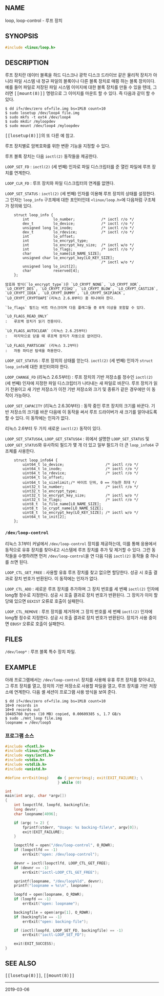 ## NAME

loop, loop-control - 루프 장치

## SYNOPSIS

```c
#include <linux/loop.h>
```

## DESCRIPTION

루프 장치란 데이터 블록을 하드 디스크나 광학 디스크 드라이브 같은 물리적 장치가 아니라 파일 시스템 내 정규 파일의 블록이나 다른 블록 장치로 매핑 하는 블록 장치이다. 예를 들어 파일로 저장된 파일 시스템 이미지에 대한 블록 장치를 만들 수 있을 텐데, 그러면 <tt>[[mount(8)]]</tt> 명령으로 그 이미지를 마운트 할 수 있다. 즉 다음과 같이 할 수 있다.

```
$ dd if=/dev/zero of=file.img bs=1MiB count=10
$ sudo losetup /dev/loop4 file.img
$ sudo mkfs -t ext4 /dev/loop4
$ sudo mkdir /myloopdev
$ sudo mount /dev/loop4 /myloopdev
```

<tt>[[losetup(8)]]</tt>의 또 다른 예 참고.

루프 장치별로 암복호화를 위한 변환 기능을 지정할 수 있다.

루프 블록 장치는 다음 `ioctl(2)` 동작들을 제공한다.

`LOOP_SET_FD`
:   `ioctl(2)` (세 번째) 인자로 파일 디스크립터를 준 열린 파일에 루프 장치를 연계한다.

`LOOP_CLR_FD`
:   루프 장치와 파일 디스크립터의 연계를 없앤다.

`LOOP_SET_STATUS`
:   `ioctl(2)` (세 번째) 인자를 이용해 루프 장치의 상태를 설정한다. 그 인자는 `loop_info` 구조체에 대한 포인터인데 `<linux/loop.h>`에 다음처럼 구조체가 정의돼 있다.

        struct loop_info {
            int           lo_number;            /* ioctl r/o */
            dev_t         lo_device;            /* ioctl r/o */
            unsigned long lo_inode;             /* ioctl r/o */
            dev_t         lo_rdevice;           /* ioctl r/o */
            int           lo_offset;
            int           lo_encrypt_type;
            int           lo_encrypt_key_size;  /* ioctl w/o */
            int           lo_flags;             /* ioctl r/o */
            char          lo_name[LO_NAME_SIZE];
            unsigned char lo_encrypt_key[LO_KEY_SIZE];
                                                /* ioctl w/o */
            unsigned long lo_init[2];
            char          reserved[4];
        };

    암호화 방식(`lo_encrypt_type`)은 `LO_CRYPT_NONE`, `LO_CRYPT_XOR`, `LO_CRYPT_DES`, `LO_CRYPT_FISH2`, `LO_CRYPT_BLOW`, `LO_CRYPT_CAST128`, `LO_CRYPT_IDEA`, `LO_CRYPT_DUMMY`, `LO_CRYPT_SKIPJACK`, `LO_CRYPT_CRYPTOAPI`(리눅스 2.6.0부터) 중 하나여야 한다.

    `lo_flags` 필드는 비트 마스크이며 다음 플래그들 중 0개 이상을 포함할 수 있다.

    `LO_FLAGS_READ_ONLY`
    :   루프백 장치가 읽기 전용이다.

    `LO_FLAGS_AUTOCLEAR` (리눅스 2.6.25부터)
    :   마지막으로 닫을 때 루프백 장치가 자동으로 없어진다.

    `LO_FLAGS_PARTSCAN` (리눅스 3.2부터)
    :   자동 파티션 탐색을 허용한다.

`LOOP_GET_STATUS`
:   루프 장치의 상태를 얻는다. `ioctl(2)` (세 번째) 인자가 `struct loop_info`에 대한 포인터여야 한다.

`LOOP_CHANGE_FD` (리눅스 2.6.5부터)
:   루프 장치의 기반 저장소를 정수인 `ioctl(2)` (세 번째) 인자에 지정한 파일 디스크립터가 나타내는 새 파일로 바꾼다. 루프 장치가 읽기 전용이고 새 기반 저장소가 이전 기반 저장소와 크기 및 종류가 같은 경우에만 이 동작이 가능하다.

`LOOP_SET_CAPACITY` (리눅스 2.6.30부터)
:   동작 중인 루프 장치의 크기를 바꾼다. 기반 저장소의 크기를 바꾼 다음에 이 동작을 써서 루프 드라이버가 새 크기를 알아내도록 할 수 있다. 이 동작에는 인자가 없다.

리눅스 2.6부터 두 가지 새로운 `ioctl(2)` 동작이 있다.

`LOOP_SET_STATUS64`, `LOOP_GET_STATUS64`
:   위에서 설명한 `LOOP_SET_STATUS` 및 `LOOP_GET_STATUS`와 유사하되 필드가 몇 개 더 있고 일부 필드가 더 큰 `loop_info64` 구조체를 사용한다.

        struct loop_info64 {
            uint64_t lo_device;                   /* ioctl r/o */
            uint64_t lo_inode;                    /* ioctl r/o */
            uint64_t lo_rdevice;                  /* ioctl r/o */
            uint64_t lo_offset;
            uint64_t lo_sizelimit;/* 바이트 단위, 0 == 가능한 최대 */
            uint32_t lo_number;                   /* ioctl r/o */
            uint32_t lo_encrypt_type;
            uint32_t lo_encrypt_key_size;         /* ioctl w/o */
            uint32_t lo_flags;                    /* ioctl r/o */
            uint8_t  lo_file_name[LO_NAME_SIZE];
            uint8_t  lo_crypt_name[LO_NAME_SIZE];
            uint8_t  lo_encrypt_key[LO_KEY_SIZE]; /* ioctl w/o */
            uint64_t lo_init[2];
        };

### `/dev/loop-control`

리눅스 3.1부터 커널에서 `/dev/loop-control` 장치를 제공하는데, 이를 통해 응용에서 동적으로 유휴 장치를 찾아내고 시스템에 루프 장치를 추가 및 제거할 수 있다. 그런 동작들을 수행하려면 먼저 `/dev/loop-control`을 연 다음 다음 `ioctl(2)` 동작들 중 하나를 쓰면 된다.

`LOOP_CTL_GET_FREE`
:   사용할 유휴 루프 장치를 찾고 없으면 할당한다. 성공 시 호출 결과로 장치 번호가 반환된다. 이 동작에는 인자가 없다.

`LOOP_CTL_ADD`
:   새로운 루프 장치를 추가하며 그 장치 번호를 세 번째 `ioctl(2)` 인자에 long형 정수로 지정한다. 성공 시 호출 결과로 장치 번호가 반환된다. 그 장치가 이미 할당돼 있으면 `EEXIST` 오류로 호출이 실패한다.

`LOOP_CTL_REMOVE`
:   루프 장치를 제거하며 그 장치 번호를 세 번째 `ioctl(2)` 인자에 long형 정수로 지정한다. 성공 시 호출 결과로 장치 번호가 반환된다. 장치가 사용 중이면 `EBUSY` 오류로 호출이 실패한다.

## FILES

`/dev/loop*`
:   루프 블록 특수 장치 파일.

## EXAMPLE

아래 프로그램에서는 `/dev/loop-control` 장치를 사용해 유휴 루프 장치를 찾아내고, 그 루프 장치를 열고, 장치의 기반 저장소로 사용할 파일을 열고, 루프 장치를 기반 저장소에 연계한다. 다음 셸 세션이 프로그램 사용 방식을 보여 준다.

```text
$ dd if=/dev/zero of=file.img bs=1MiB count=10
10+0 records in
10+0 records out
10485760 bytes (10 MB) copied, 0.00609385 s, 1.7 GB/s
$ sudo ./mnt_loop file.img
loopname = /dev/loop5
```

### 프로그램 소스

```c
#include <fcntl.h>
#include <linux/loop.h>
#include <sys/ioctl.h>
#include <stdio.h>
#include <stdlib.h>
#include <unistd.h>

#define errExit(msg)    do { perror(msg); exit(EXIT_FAILURE); \
                        } while (0)

int
main(int argc, char *argv[])
{
    int loopctlfd, loopfd, backingfile;
    long devnr;
    char loopname[4096];

    if (argc != 2) {
        fprintf(stderr, "Usage: %s backing-file\n", argv[0]);
        exit(EXIT_FAILURE);
    }

    loopctlfd = open("/dev/loop-control", O_RDWR);
    if (loopctlfd == -1)
        errExit("open: /dev/loop-control");

    devnr = ioctl(loopctlfd, LOOP_CTL_GET_FREE);
    if (devnr == -1)
        errExit("ioctl-LOOP_CTL_GET_FREE");

    sprintf(loopname, "/dev/loop%ld", devnr);
    printf("loopname = %s\n", loopname);

    loopfd = open(loopname, O_RDWR);
    if (loopfd == -1)
        errExit("open: loopname");

    backingfile = open(argv[1], O_RDWR);
    if (backingfile == -1)
        errExit("open: backing-file");

    if (ioctl(loopfd, LOOP_SET_FD, backingfile) == -1)
        errExit("ioctl-LOOP_SET_FD");

    exit(EXIT_SUCCESS);
}
```

## SEE ALSO

<tt>[[losetup(8)]]</tt>, <tt>[[mount(8)]]</tt>

----

2019-03-06
